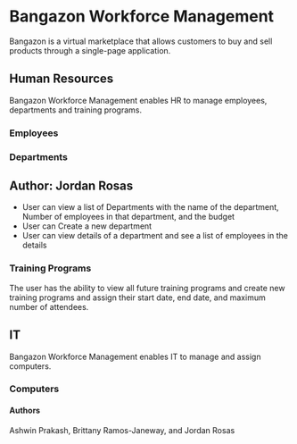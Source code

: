 # Bangazon Workforce Management
Bangazon is a virtual marketplace that allows customers to buy and sell products through a single-page application.


## Human Resources
Bangazon Workforce Management enables HR to manage employees, departments and training programs.

### Employees

### Departments
## Author: Jordan Rosas
- User can view a list of Departments with the name of the department, Number of employees in that department, and the budget
- User can Create a new department 
- User can view details of a department and see a list of employees in the details

### Training Programs
The user has the ability to view all future training programs and create new training programs and assign their start date, end date, and maximum number of attendees.


## IT
Bangazon Workforce Management enables IT to manage and assign computers.

### Computers


#### Authors
Ashwin Prakash, Brittany Ramos-Janeway, and Jordan Rosas
